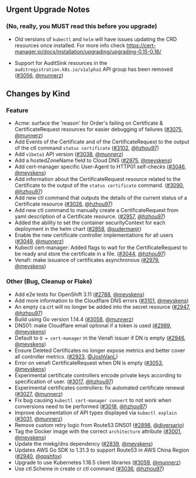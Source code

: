 ## Urgent Upgrade Notes

### (No, really, you MUST read this before you upgrade)

- Old versions of `kubectl` and `helm` will have issues updating the CRD resources once installed. For more info check https://cert-manager.io/docs/installation/upgrading/upgrading-0.15-0.16/

- Support for AuditSink resources in the `auditregistration.k8s.io/v1alpha1` API group has been removed ([#3056](https://github.com/jetstack/cert-manager/pull/3056), [@munnerz](https://github.com/munnerz))

## Changes by Kind

### Feature

- Acme: surface the 'reason' for Order's failing on Certificate & CertificateRequest resources for easier debugging of failures ([#3075](https://github.com/jetstack/cert-manager/pull/3075), [@munnerz](https://github.com/munnerz))
- Add Events of the Certificate and of the CertificateRequest to the output of the ctl command `status certificate` ([#3102](https://github.com/jetstack/cert-manager/pull/3102), [@hzhou97](https://github.com/hzhou97))
- Add `v1beta1` API version ([#3038](https://github.com/jetstack/cert-manager/pull/3038), [@munnerz](https://github.com/munnerz))
- Add a hostedZoneName field to Cloud DNS ([#2975](https://github.com/jetstack/cert-manager/pull/2975), [@meyskens](https://github.com/meyskens))
- Add cert-manager specific User-Agent to HTTP01 self-checks ([#3046](https://github.com/jetstack/cert-manager/pull/3046), [@meyskens](https://github.com/meyskens))
- Add information about the CertificateRequest resource related to the Certificate to the output of the `status certificate` command. ([#3090](https://github.com/jetstack/cert-manager/pull/3090), [@hzhou97](https://github.com/hzhou97))
- Add new ctl command that outputs the details of the current status of a Certificate resource ([#3026](https://github.com/jetstack/cert-manager/pull/3026), [@hzhou97](https://github.com/hzhou97))
- Add new ctl command to manually create a CertificateRequest from yaml description of a Certificate resource. ([#2957](https://github.com/jetstack/cert-manager/pull/2957), [@hzhou97](https://github.com/hzhou97))
- Added the ability to set the container securityContext for each deployment in the helm chart ([#2858](https://github.com/jetstack/cert-manager/pull/2858), [@sudermanjr](https://github.com/sudermanjr))
- Enable the new certificate controller implementations for all users ([#3049](https://github.com/jetstack/cert-manager/pull/3049), [@munnerz](https://github.com/munnerz))
- Kubectl cert-manager: Added flags to wait for the CertificateRequest to be ready and store the certificate in a file. ([#3044](https://github.com/jetstack/cert-manager/pull/3044), [@hzhou97](https://github.com/hzhou97))
- Venafi: make issuance of certificates asynchronous ([#2979](https://github.com/jetstack/cert-manager/pull/2979), [@meyskens](https://github.com/meyskens))

### Other (Bug, Cleanup or Flake)

- Add e2e tests for OpenShift 3.11 ([#2788](https://github.com/jetstack/cert-manager/pull/2788), [@meyskens](https://github.com/meyskens))
- Add more information to the Cloudflare DNS errors ([#3101](https://github.com/jetstack/cert-manager/pull/3101), [@meyskens](https://github.com/meyskens))
- An empty ca.crt will no longer be added into the secret resource ([#2947](https://github.com/jetstack/cert-manager/pull/2947), [@hzhou97](https://github.com/hzhou97))
- Build using Go version 1.14.4 ([#3058](https://github.com/jetstack/cert-manager/pull/3058), [@munnerz](https://github.com/munnerz))
- DNS01: make Cloudflare email optional if a token is used ([#2989](https://github.com/jetstack/cert-manager/pull/2989), [@meyskens](https://github.com/meyskens))
- Default to `O = cert-manager` in the Venafi issuer if DN is empty ([#2946](https://github.com/jetstack/cert-manager/pull/2946), [@meyskens](https://github.com/meyskens))
- Ensure Deleted Certificates no longer expose metrics and better cover all controller metrics. ([#2923](https://github.com/jetstack/cert-manager/pull/2923), [@JoshVanL](https://github.com/JoshVanL))
- Error on venafi CertificateRequest when DN is empty ([#3053](https://github.com/jetstack/cert-manager/pull/3053), [@meyskens](https://github.com/meyskens))
- Experimental certificate controllers encode private keys according to specification of user. ([#3017](https://github.com/jetstack/cert-manager/pull/3017), [@hzhou97](https://github.com/hzhou97))
- Experimental certificates controllers: fix automated certificate renewal ([#3027](https://github.com/jetstack/cert-manager/pull/3027), [@munnerz](https://github.com/munnerz))
- Fix bug causing `kubectl cert-manager convert` to not work when conversions need to be performed ([#3018](https://github.com/jetstack/cert-manager/pull/3018), [@hzhou97](https://github.com/hzhou97))
- Improve documentation of API types displayed via `kubectl explain` ([#3031](https://github.com/jetstack/cert-manager/pull/3031), [@munnerz](https://github.com/munnerz))
- Remove custom retry logic from Route53 DNS01 ([#2898](https://github.com/jetstack/cert-manager/pull/2898), [@diversario](https://github.com/diversario))
- Tag the Docker image with the correct `architecture` attribute ([#3001](https://github.com/jetstack/cert-manager/pull/3001), [@meyskens](https://github.com/meyskens))
- Update the miekg/dns dependency ([#2839](https://github.com/jetstack/cert-manager/pull/2839), [@meyskens](https://github.com/meyskens))
- Updates AWS Go SDK to 1.31.3 to support Route53 in AWS China Region ([#2940](https://github.com/jetstack/cert-manager/pull/2940), [@qqshfox](https://github.com/qqshfox))
- Upgrade to use Kubernetes 1.18.5 client libraries ([#3059](https://github.com/jetstack/cert-manager/pull/3059), [@munnerz](https://github.com/munnerz))
- Use ctl.Scheme in create cr ctl command ([#3036](https://github.com/jetstack/cert-manager/pull/3036), [@hzhou97](https://github.com/hzhou97))

